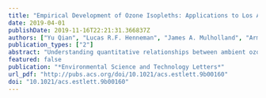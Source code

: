 ```yaml
---
title: "Empirical Development of Ozone Isopleths: Applications to Los Angeles"
date: 2019-04-01
publishDate: 2019-11-16T22:21:31.366837Z
authors: ["Yu Qian", "Lucas R.F. Henneman", "James A. Mulholland", "Armistead G. Russell"]
publication_types: ["2"]
abstract: "Understanding quantitative relationships between ambient ozone concentrations and precursor emissions are important to policymakers and stakeholders. Such relationships are often captured as ozone isopleth diagrams developed using air quality models. Model-based approaches have limitations, including errors stemming from uncertainties in inputs and modeled processes, and can be computationally burdensome. We develop and apply an empirical method based on ozone design values calculated in the South Coast Air Basin, California, for 1975-2016 to construct ozone isopleths. The study domain is the area with the highest ozone levels in the US that has experienced high levels of emissions controls. Quadratic and log-quadratic models were constructed, and both capture the actual observations very well (R2 is about 0.98) and recreate the general characteristics of traditional air quality model-generated isopleths. The empirical approach benefits from being based on observations which have high accuracy (but low sp..."
featured: false
publication: "*Environmental Science and Technology Letters*"
url_pdf: "http://pubs.acs.org/doi/10.1021/acs.estlett.9b00160"
doi: "10.1021/acs.estlett.9b00160"
---
```


